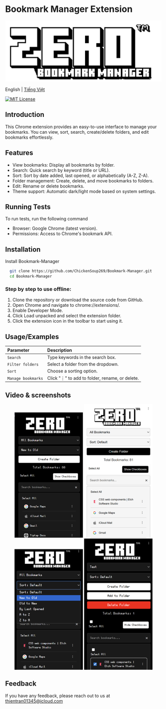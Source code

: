 # Bookmark Manager Extension

<div align="center">
<img src="./images/logo.png" alt="logo" width="full">
</div>

English | <a href="https://github.com/ChickenSoup269/Bookmark-Manager/blob/main/README_VN.md">Tiếng Việt</a>

[![MIT License](https://img.shields.io/badge/License-MIT-green.svg)](https://choosealicense.com/licenses/mit/)

## Introduction

This Chrome extension provides an easy-to-use interface to manage your bookmarks. You can view, sort, search, create/delete folders, and edit bookmarks effortlessly.

## Features

- View bookmarks: Display all bookmarks by folder.
- Search: Quick search by keyword (title or URL).
- Sort: Sort by date added, last opened, or alphabetically (A-Z, Z-A).
- Folder management: Create, delete, and move bookmarks to folders.
- Edit: Rename or delete bookmarks.
- Theme support: Automatic dark/light mode based on system settings.

## Running Tests

To run tests, run the following command

- Browser: Google Chrome (latest version).
- Permissions: Access to Chrome's bookmark API.

## Installation

Install Bookmark-Manager

```bash
  git clone https://github.com/ChickenSoup269/Bookmark-Manager.git
  cd Bookmark-Manager
```

### Step by step to use offline:

1. Clone the repository or download the source code from GitHub.
2. Open Chrome and navigate to chrome://extensions/.
3. Enable Developer Mode.
4. Click Load unpacked and select the extension folder.
5. Click the extension icon in the toolbar to start using it.

## Usage/Examples

| Parameter          | Description                                    |
| :----------------- | :--------------------------------------------- |
| `Search`           | Type keywords in the search box.               |
| `Filter folders`   | Select a folder from the dropdown.             |
| `Sort`             | Choose a sorting option.                       |
| `Manage bookmarks` | Click "⋮" to add to folder, rename, or delete. |

## Video & screenshots

<div style="text-align: center;">
  <img src="./images/Screenshot.png" alt="Screenshot" width="220"/>
  <img src="./images/Screenshot2.png" alt="Screenshot" width="220"/>
  <img src="./images/Screenshot3.png" alt="Screenshot" width="220"/>
  <img src="./images/Screenshot4.png" alt="Screenshot" width="220"/>
</div>

## Feedback

If you have any feedback, please reach out to us at thientran01345@icloud.com

